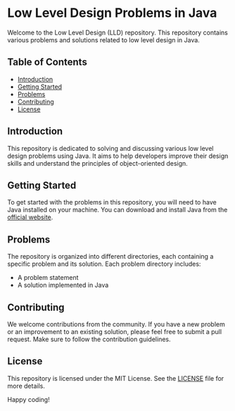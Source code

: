 # Low Level Design Problems in Java

Welcome to the Low Level Design (LLD) repository. This repository contains various problems and solutions related to low level design in Java.

## Table of Contents

- [Introduction](#introduction)
- [Getting Started](#getting-started)
- [Problems](#problems)
- [Contributing](#contributing)
- [License](#license)

## Introduction

This repository is dedicated to solving and discussing various low level design problems using Java. It aims to help developers improve their design skills and understand the principles of object-oriented design.

## Getting Started

To get started with the problems in this repository, you will need to have Java installed on your machine. You can download and install Java from the [official website](https://www.oracle.com/java/technologies/javase-downloads.html).

## Problems

The repository is organized into different directories, each containing a specific problem and its solution. Each problem directory includes:

- A problem statement
- A solution implemented in Java

## Contributing

We welcome contributions from the community. If you have a new problem or an improvement to an existing solution, please feel free to submit a pull request. Make sure to follow the contribution guidelines.

## License

This repository is licensed under the MIT License. See the [LICENSE](LICENSE) file for more details.

Happy coding!
